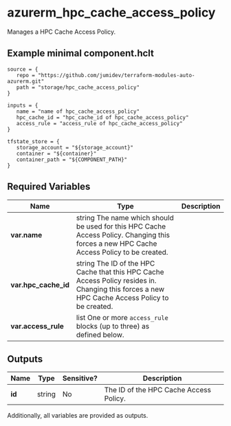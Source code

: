 # azurerm_hpc_cache_access_policy

Manages a HPC Cache Access Policy.

## Example minimal component.hclt

```hcl
source = {
   repo = "https://github.com/jumidev/terraform-modules-auto-azurerm.git" 
   path = "storage/hpc_cache_access_policy" 
}

inputs = {
   name = "name of hpc_cache_access_policy" 
   hpc_cache_id = "hpc_cache_id of hpc_cache_access_policy" 
   access_rule = "access_rule of hpc_cache_access_policy" 
}

tfstate_store = {
   storage_account = "${storage_account}" 
   container = "${container}" 
   container_path = "${COMPONENT_PATH}" 
}

```

## Required Variables

| Name | Type |  Description |
| ---- | --------- |  ----------- |
| **var.name** | string  The name which should be used for this HPC Cache Access Policy. Changing this forces a new HPC Cache Access Policy to be created. | 
| **var.hpc_cache_id** | string  The ID of the HPC Cache that this HPC Cache Access Policy resides in. Changing this forces a new HPC Cache Access Policy to be created. | 
| **var.access_rule** | list  One or more `access_rule` blocks (up to three) as defined below. | 



## Outputs

| Name | Type | Sensitive? | Description |
| ---- | ---- | --------- | --------- |
| **id** | string | No  | The ID of the HPC Cache Access Policy. | 

Additionally, all variables are provided as outputs.
